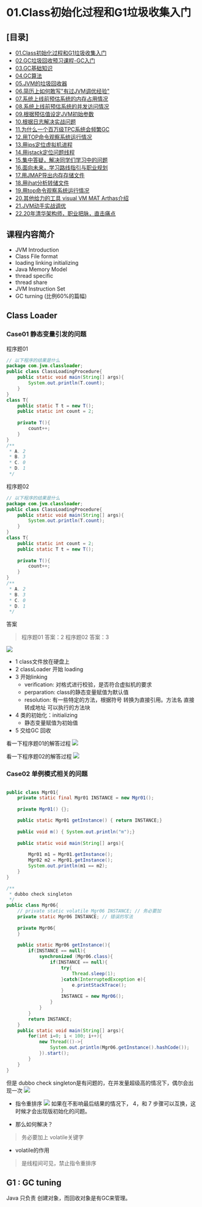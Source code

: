 # 01.Class初始化过程和G1垃圾收集入门

## [目录]
* [01.Class初始化过程和G1垃圾收集入门](JVM_01.md)
* [02.GC垃圾回收预习课程-GC入门](JVM_02.md)
* [03.GC基础知识](JVM_03.md)
* [04.GC算法](JVM_04.md)
* [05.JVM的垃圾回收器](JVM_05.md)
* [06.简历上如何敢写"有过JVM调优经验"](JVM_06.md)
* [07.系统上线前预估系统的内存占用情况](JVM_07.md)
* [08.系统上线前预估系统的并发访问情况](JVM_08.md)
* [09.根据预估值设定JVM初始参数](JVM_09.md)
* [10.根据日志解决实战问题](JVM_10.md)
* [11.为什么一个百万级TPC系统会频繁GC](JVM_11.md)
* [12.用TOP命令观察系统运行情况](JVM_12.md)
* [13.用jps定位虚拟机进程](JVM_13.md)
* [14.用jstack定位问题线程](JVM_14.md)
* [15.集中答疑，解决同学们学习中的问题](JVM_15.md)
* [16.面向未来，学习路线指引与职业规划](JVM_16.md)
* [17.用JMAP导出内存存储文件](JVM_17.md)
* [18.用jhat分析转储文件](JVM_18.md)
* [19.用top命令观察系统运行情况](JVM_19.md)
* [20.其他给力的工具 visual VM MAT Arthas介绍](JVM_20.md)
* [21.JVM动手实战调优](JVM_21.md)
* [22.20年清华架构师，职业把脉，直击痛点](JVM_22.md)

## 课程内容简介
* JVM Introduction
* Class File format
* loading linking initializing
* Java Memory Model
 * thread specific
 * thread share
* JVM Instruction Set
* GC turning (比例60%的篇幅)

## Class Loader

### Case01 静态变量引发的问题

程序题01
```java
// 以下程序的结果是什么
package com.jvm.classloader;
public class ClassLoadingProcedure{
    public static void main(String[] args){
        System.out.println(T.count);
    }
}
class T{
    public static T t = new T();
    public static int count = 2;
    
    private T(){
        count++;
    }
}
/**
 * A. 2
 * B. 3
 * C. 0
 * D. 1
 */
```


程序题02
```java
// 以下程序的结果是什么
package com.jvm.classloader;
public class ClassLoadingProcedure{
    public static void main(String[] args){
        System.out.println(T.count);
    }
}
class T{
    public static int count = 2;
    public static T t = new T();
    
    private T(){
        count++;
    }
}
/**
 * A. 2
 * B. 3
 * C. 0
 * D. 1
 */
```

答案
> 程序题01 答案：2
> 程序题02 答案：3

![](images/52700721-498B-4F1B-988B-46633E9F5C76.png)
* 1 class文件放在硬盘上
* 2 classLoader 开始 loading
* 3 开始linking
  * verification: 对格式进行校验，是否符合虚拟机的要求
  * perparation: class的静态变量赋值为默认值
  * resolution: 有一些特定的方法，根据符号 转换为直接引用。方法名 直接转成地址 可以执行的方法块
* 4 类的初始化：initializing
  * 静态变量赋值为初始值
* 5 交给GC 回收

看一下程序题01的解答过程
![](images/E21FF951-3A37-424A-879D-4D80F011F04C.png)

看一下程序题02的解答过程
![](images/17C6B995-80F6-40F2-83E5-32A8B3DFD49B.png)


### Case02  单例模式相关的问题
```java

public class Mgr01{
    private static final Mgr01 INSTANCE = new Mgr01();
    
    private Mgr01() {};

    public static Mgr01 getInstance() { return INSTANCE;}
    
    public void m() { System.out.println("m");}
    
    public static void main(String[] args){
    
        Mgr01 m1 = Mgr01.getInstance();
        Mgr02 m2 = Mgr01.getInstance();
        System.out.println(m1 == m2);
    }   
}
```

```java
/**
 * dubbo check singleton
 */
public class Mgr06{
    // private static volatile Mgr06 INSTANCE; // 务必要加
    private static Mgr06 INSTANCE; // 错误的写法
    
    private Mgr06{
    }
    
    public static Mgr06 getInstance(){
        if(INSTANCE == null){
            synchronized (Mgr06.class){
                if(INSTANCE == null){
                    try{
                        Thread.sleep(1);
                    }catch(InterruptedException e){
                        e.printStackTrace();
                    }
                    INSTANCE = new Mgr06();
                }
            }
        }
        return INSTANCE;
    }
    public static void main(String[] args){
        for(int i=0; i < 100; i++){
            new Thread(()->{
                System.out.println(Mgr06.getInstance().hashCode());
            }).start();
        }
    }   
}
```

但是 dubbo check singleton是有问题的，在并发量超级高的情况下，偶尔会出现一次
![](images/E383240A-25EB-463F-BBEB-BBC7EAD89ECE.png)

* 指令重排序
![](images/F42550B3-2F1D-4416-996D-023A5094C584.png)
如果在不影响最后结果的情况下， 4，和 7 步骤可以互换，这时候才会出现版初始化的问题。

* 那么如何解决？
> 务必要加上 volatile关键字

* volatile的作用
> 是线程间可见，禁止指令重排序


## G1 : GC tuning
Java 只负责 创建对象，而回收对象是有GC来管理。